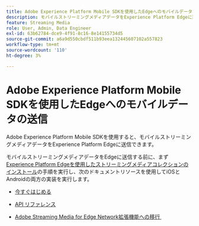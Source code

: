 ```yaml
---
title: Adobe Experience Platform Mobile SDKを使用したEdgeへのモバイルデータの送信
description: モバイルストリーミングメディアデータをExperience Platform Edgeに送信する方法を説明します。
feature: Streaming Media
role: User, Admin, Data Engineer
exl-id: 63b62784-dce9-4f91-8c16-8e14155734d5
source-git-commit: a6a9d550cbdf511b93eea132445607102a557823
workflow-type: tm+mt
source-wordcount: '110'
ht-degree: 3%

---
```


# Adobe Experience Platform Mobile SDKを使用したEdgeへのモバイルデータの送信

Adobe Experience Platform Mobile SDKを使用すると、モバイルストリーミングメディアデータをExperience Platform Edgeに送信できます。

モバイルストリーミングメディアデータをEdgeに送信する前に、まず [Experience Platform Edgeを使用したストリーミングメディアコレクションのインストール &#x200B;](/help/implementation/edge/implementation-edge.md) の手順を実行し、次のドキュメントリソースを使用してiOSとAndroidの両方の実装を実行します。

* [今すぐはじめる](https://developer.adobe.com/client-sdks/documentation/media-for-edge-network/)

* [API リファレンス](https://developer.adobe.com/client-sdks/documentation/media-for-edge-network/api-reference/)

* [Adobe Streaming Media for Edge Network拡張機能への移行 &#x200B;](https://developer.adobe.com/client-sdks/documentation/adobe-media-analytics/migration-guide/)
